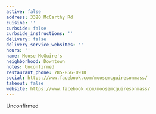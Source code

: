 ```yaml
---
active: false
address: 3320 McCarthy Rd
cuisine: ''
curbside: false
curbside_instructions: ''
delivery: false
delivery_service_websites: ''
hours: ''
name: Moose McGuire's
neighborhood: Downtown
notes: Unconfirmed
restaurant_phone: 785-856-0918
social: https://www.facebook.com/moosemcguiresonmass/
takeout: false
website: https://www.facebook.com/moosemcguiresonmass/
---
```


Unconfirmed